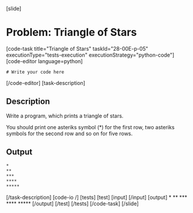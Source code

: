 [slide]
# Problem: Triangle of Stars
[code-task title="Triangle of Stars" taskId="28-00E-p-05" executionType="tests-execution" executionStrategy="python-code"]
[code-editor language=python]
```
# Write your code here
```
[/code-editor]
[task-description]
## Description
Write a program, which prints a triangle of stars. 

You should print one asteriks symbol \(\*\) for the first row, two asteriks symbols for the second row and so on for five rows. 

## Output
```
*
**
***
****
*****
```
[/task-description]
[code-io /]
[tests]
[test]
[input]
[/input]
[output]
\*
\*\*
\*\*\*
\*\*\*\*
\*\*\*\*\*
[/output]
[/test]
[/tests]
[/code-task]
[/slide]